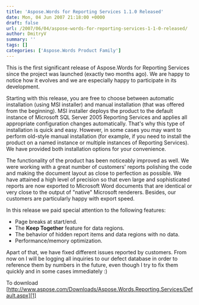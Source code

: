 ```yaml
---
title: 'Aspose.Words for Reporting Services 1.1.0 Released'
date: Mon, 04 Jun 2007 21:18:00 +0000
draft: false
url: /2007/06/04/aspose-words-for-reporting-services-1-1-0-released/
author: DmitryV
summary: ''
tags: []
categories: ['Aspose.Words Product Family']
---
```


This is the first significant release of Aspose.Words for Reporting Services since the project was launched (exactly two months ago). We are happy to notice how it evolves and we are especially happy to participate in its development.

Starting with this release, you are free to choose between automatic installation (using MSI installer) and manual installation (that was offered from the beginning). MSI installer deploys the product to the default instance of Microsoft SQL Server 2005 Reporting Services and applies all appropriate configuration changes automatically. That's why this type of installation is quick and easy. However, in some cases you may want to perform old-style manual installation (for example, if you need to install the product on a named instance or multiple instances of Reporting Services). We have provided both installation options for your convenience.

The functionality of the product has been noticeably improved as well. We were working with a great number of customers' reports polishing the code and making the document layout as close to perfection as possible. We have attained a high level of precision so that even large and sophisticated reports are now exported to Microsoft Word documents that are identical or very close to the output of "native" Microsoft renderers. Besides, our customers are particularly happy with export speed.

In this release we paid special attention to the following features:

*   Page breaks at start/end.
*   The **Keep Together** feature for data regions.
*   The behavior of hidden report items and data regions with no data.
*   Performance/memory optimization.

Apart of that, we have fixed different issues reported by customers. From now on I will be logging all inquiries to our defect database in order to reference them by numbers in the future, even though I try to fix them quickly and in some cases immediately :)

To download [http://www.aspose.com/Downloads/Aspose.Words.Reporting.Services/Default.aspx][1]




[1]: https://docs.aspose.com/display/diagramjava/How+to+Convert+a+Visio+Diagram




